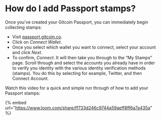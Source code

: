 # How do I add Passport stamps?

Once you've created your Gitcoin Passport, you can immediately begin collecting stamps:

* Visit [passport.gitcoin.co](https://passport.gitcoin.co/).
* Click on _Connect Wallet_.
* Once you select which wallet you want to connect, select your account and click _Next_.
* To confirm, _Connect_. It will then take you through to the “My Stamps” page. Scroll through and select the accounts you already have in order to verify you identity with the various identity verification methods (stamps). You do this by selecting for example, Twitter, and then Connect Account.

Watch this video for a quick and simple run through of how to add your Passport stamps:&#x20;

{% embed url="https://www.loom.com/share/ff733d246c9744a59aeff8ff6a7a435a" %}
